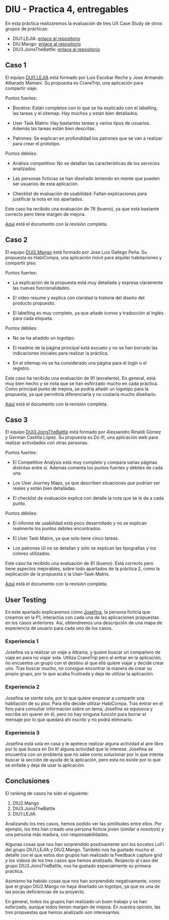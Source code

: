 # DIU - Practica 4, entregables

En esta práctica realizaremos la evaluación de tres UX Case Study de otros grupos de prácticas:

* DIU1.LEJIA: [enlace al repositorio](https://github.com/luiser1996/DIU20)
* DIU.Mango: [enlace al repositorio](https://github.com/Dunspa/DIU20)
* DIU3.JoinsTheBattle: [enlace al repositorio](https://github.com/ralesdi/DIU20)

## Caso 1

El equipo [DUI1.LEJIA](https://github.com/luiser1996/DIU20) está formado por Luis Escobar Reche y Jose Armando Albarado Mamani. Su propuesta es CraneTrip, una aplicación para compartir viaje.

Puntos fuertes:

* Bocetos: Están completos con lo que se ha explicado con el labelling, las tareas y el sitemap. Hay muchos y están bien detallados.

* User Task Matrix: Hay bastantes tareas y varios tipos de usuarios. Además las tareas están bien descritas.

* Patrones: Se explican en profundidad los patrones que se van a realizar para crear el prototipo.

Puntos débiles:
* Análisis competitivo: No se detallan las características de los servicios analizados.

* Las personas ficticias se han diseñado teniendo en mente que pueden ser usuarios de esta aplicación.

* Checklist de evaluación de usabilidad: Faltan explicaciones para justificar la nota en los apartados.
   
Este caso ha recibido una evaluación de 76 (bueno), ya que está bastante correcto pero tiene margen de mejora.

[Aquí](DIU1.LEJIA-review.pdf) está el documento con la revisión completa.

## Caso 2
El equipo [DUI2.Mango](https://github.com/Dunspa/DIU20) está formado por Jose Luis Gallego Peña. Su propuesta es HabiCompa, una aplicación móvil para alquilar habitaciones y compartir piso.

Puntos fuertes:

*  La explicación de la propuesta está muy detallada y expresa claramente las nuevas funcionalidades.

*  El vídeo resume y explica con claridad la historia del diseño del producto propuesto.

*  El labelling es muy completo, ya que añade iconos y traducción al inglés para cada etiqueta.


Puntos débiles:

* No se ha añadido un logotipo.

*  El readme de la página principal está escueto y no se han borrado las indicaciones iniciales para realizar la práctica.

* En el sitemap no se ha considerado una página para el login o el registro.
   
Este caso ha recibido una evaluación de 91 (excelente). En general, está muy bien hecho y se nota que se han esforzado mucho en cada práctica. Como principal punto de mejora, se podría añadir un logotipo para la propuesta, ya que permitiría diferenciarla y no costaría mucho diseñarlo.

[Aquí](DIU2.Mango-review.pdf) está el documento con la revisión completa.


## Caso 3

El equipo [DUI3.JoinsTheBattle](https://github.com/ralesdi/DIU20) está formado por Alessandro Rinaldi Gómez y Germán Castilla López. Su propuesta es Do it!, una aplicación web para realizar actividades con otras personas. 

Puntos fuertes:

*  El Competitive Analysis está muy completo y compara varias páginas distintas entre sí. Además comenta los puntos fuertes y débiles de cada una.

*  Los User Journey Maps, ya que describen situaciones que podrían ser reales y están bien detalladas.

*  El checklist de evaluación explica con detalle la nota que se le da a cada punto.


Puntos débiles:

* El informe de usabilidad está poco desarrollado y no se explican realmente los puntos débiles encontrados.

* El User Task Matrix, ya que solo tiene cinco tareas.

* Los patrones UI no se detallan y sólo se explican las tipografías y los colores utilizados.
   
Este caso ha recibido una evaluación de 81 (bueno). Está correcto pero tiene aspectos mejorables, sobre todo apartados de la práctica 2, como la explicación de la propuesta o la User-Task-Matrix.

[Aquí](DIU3.JoinsTheBattle-review.pdf) está el documento con la revisión completa.   

## User Testing

En este apartado explicaremos cómo [Josefina](/P1/img/PersonaJosefina.jpg), la persona ficticia que creamos en la P1, interactúa con cada una de las aplicaciones propuestas en los casos anteriores. Así, obtendremos una descripción de una mapa de experiencia de usuario para cada uno de los casos.

### Experiencia 1

Josefina va a realizar un viaje a Albania, y quiere buscar un compañero de viaje en para no viajar sola. 
Utiliza CraneTrip pero al entrar en la aplicación, no encuentra un grupo con el destino al que ella quiere viajar y decide crear uno. Tras buscar mucho, no consigue encontrar la manera de crear su propio grupo, por lo que acaba frustrada y deja de utilizar la aplicación.


### Experiencia 2

Josefina se siente sola, por lo que quiere empezar a compartir una habitación de su piso.
Para ello decide utilizar HabiCompa. Tras entrar en el foro para consultar información sobre un tema, Josefina se equivoca y escribe sin querer en él, pero no hay ninguna función para borrar el mensaje por lo que quedará ahí escrito y no podrá eliminarlo.


### Experiencia 3

Josefina está sola en casa y le apetece realizar alguna actividad al aire libre por lo que busca en Do It! alguna actividad que le interese. Josefina se encuentra con un problema que no sabe como solucionar por lo que intenta buscar la sección de ayuda de la aplicación, pero esta no existe por lo que se enfada y deja de usar la aplicación.

## Conclusiones

El ranking de casos ha sido el siguiente:

1. DIU2.Mango
2. DIU3.JoinsTheBattle
3. DIU1.LEJIA


Analizando los tres casos, hemos podido ver las similitudes entre ellos. Por ejemplo, los tres han creado una persona ficticia joven (similar a nosotros) y una persona más madura, con responsabilidades.

Algunas cosas que nos han sorprendido positivamente son los bocetos LoFi del grupo DIU1.LEJIA y DIU2.Mango. También nos ha gustado mucho el detalle con el que estos dos grupos han realizado la Feedback capture grid y los videos de los tres casos que hemos analizado. Respecto al caso del grupo DIU3.JoinsTheBattle, nos ha gustado especialmente su primera práctica.

Asimismo ha habido cosas que nos han sorprendido negativamente, como que el grupo  DIU2.Mango no haya diseñado un logotipo, ya que es una de las pocas deficiencias de su proyecto.

En general, todos los grupos han realizado un buen trabajo y se han esforzado, aunque todos tienen margen de mejora. En nuestra opinión, las tres propuestas que hemos analizado son interesantes.
